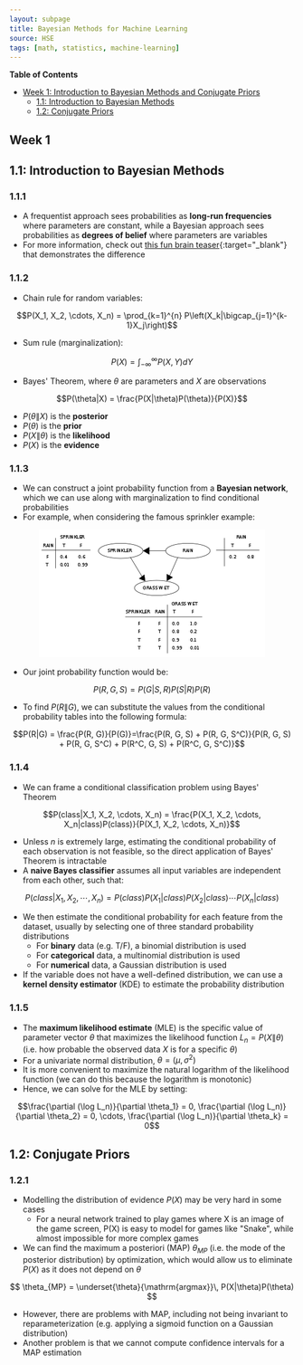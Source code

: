 ```yaml
---
layout: subpage
title: Bayesian Methods for Machine Learning
source: HSE
tags: [math, statistics, machine-learning]
---
```

**Table of Contents**
- [Week 1: Introduction to Bayesian Methods and Conjugate Priors](#week-1)
  - [1.1: Introduction to Bayesian Methods](#11-introduction-to-bayesian-methods)
  - [1.2: Conjugate Priors](#12-conjugate-priors)

## **Week 1**
## 1.1: Introduction to Bayesian Methods
### 1.1.1
- A frequentist approach sees probabilities as **long-run frequencies** where parameters are constant, while a Bayesian approach sees probabilities as **degrees of belief** where parameters are variables
- For more information, check out [this fun brain teaser](https://www.behind-the-enemy-lines.com/2008/01/are-you-bayesian-or-frequentist-or.html){:target="_blank"} that demonstrates the difference

### 1.1.2
- Chain rule for random variables:

$$P(X_1, X_2, \cdots, X_n) = \prod_{k=1}^{n} P\left(X_k|\bigcap_{j=1}^{k-1}X_j\right)$$

- Sum rule (marginalization):

$$P(X) = \int_{-\infty}^{\infty} P(X, Y) dY$$

- Bayes' Theorem, where $\theta$ are parameters and $X$ are observations

$$P(\theta|X) = \frac{P(X|\theta)P(\theta)}{P(X)}$$

- $P(\theta\|X)$ is the **posterior**
- $P(\theta)$ is the **prior**
- $P(X\|\theta)$ is the **likelihood**
- $P(X)$ is the **evidence**

### 1.1.3
- We can construct a joint probability function from a **Bayesian network**, which we can use along with marginalization to find conditional probabilities
- For example, when considering the famous sprinkler example:

<p align="center">
<img src="/assets/images/bayes-sprinkler.png" alt="Bayesian network for sprinkler, rain, and wet grass">
</p>

- Our joint probability function would be:

$$P(R, G, S) = P(G|S, R)P(S|R)P(R)$$

- To find $P(R\|G)$, we can substitute the values from the conditional probability tables into the following formula:

$$P(R|G) = \frac{P(R, G)}{P(G)}=\frac{P(R, G, S) + P(R, G, S^C)}{P(R, G, S) + P(R, G, S^C) + P(R^C, G, S) + P(R^C, G, S^C)}$$

### 1.1.4
- We can frame a conditional classification problem using Bayes' Theorem

$$P(class|X_1, X_2, \cdots, X_n) = \frac{P(X_1, X_2, \cdots, X_n|class)P(class)}{P(X_1, X_2, \cdots, X_n)}$$

- Unless $n$ is extremely large, estimating the conditional probability of each observation is not feasible, so the direct application of Bayes' Theorem is intractable
- A **naive Bayes classifier** assumes all input variables are independent from each other, such that:

$$P(class|X_1, X_2, \cdots, X_n) = P(class)P(X_1|class)P(X_2|class)\cdots P(X_n|class)$$

- We then estimate the conditional probability for each feature from the dataset, usually by selecting one of three standard probability distributions
  - For **binary** data (e.g. T/F), a binomial distribution is used
  - For **categorical** data, a multinomial distribution is used
  - For **numerical** data, a Gaussian distribution is used
- If the variable does not have a well-defined distribution, we can use a **kernel density estimator** (KDE) to estimate the probability distribution

### 1.1.5
- The **maximum likelihood estimate** (MLE) is the specific value of parameter vector $\theta$ that maximizes the likelihood function $L_n = P(X\|\theta)$ (i.e. how probable the observed data $X$ is for a specific $\theta$)
- For a univariate normal distribution, $\theta = (\mu, \sigma^2)$
- It is more convenient to maximize the natural logarithm of the likelihood function (we can do this because the logarithm is monotonic)
- Hence, we can solve for the MLE by setting:

$$\frac{\partial (\log L_n)}{\partial \theta_1} = 0, \frac{\partial (\log L_n)}{\partial \theta_2} = 0, \cdots, \frac{\partial (\log L_n)}{\partial \theta_k} = 0$$

## 1.2: Conjugate Priors
### 1.2.1
- Modelling the distribution of evidence $P(X)$ may be very hard in some cases
  - For a neural network trained to play games where X is an image of the game screen, P(X) is easy to model for games like "Snake", while almost impossible for more complex games
- We can find the maximum a posteriori (MAP) $\theta_{MP}$ (i.e. the mode of the posterior distribution) by optimization, which would allow us to eliminate $P(X)$ as it does not depend on $\theta$

$$
\theta_{MP} = \underset{\theta}{\mathrm{argmax}}\, P(X|\theta)P(\theta)
$$
- However, there are problems with MAP, including not being invariant to reparameterization (e.g. applying a sigmoid function on a Gaussian distribution)
- Another problem is that we cannot compute confidence intervals for a MAP estimation
